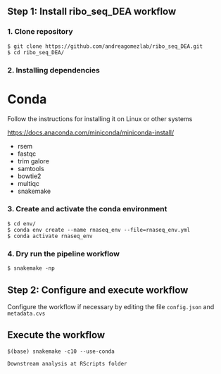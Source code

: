 ## Step 1: Install ribo_seq_DEA workflow

### 1. Clone repository
```shell
$ git clone https://github.com/andreagomezlab/ribo_seq_DEA.git
$ cd ribo_seq_DEA/
```

### 2. Installing dependencies

# Conda
Follow the instructions for installing it on Linux or other systems

https://docs.anaconda.com/miniconda/miniconda-install/

* rsem
* fastqc
* trim galore
* samtools
* bowtie2
* multiqc
* snakemake

### 3. Create and activate the conda environment
```shell
$ cd env/
$ conda env create --name rnaseq_env --file=rnaseq_env.yml 
$ conda activate rnaseq_env
```

### 4. Dry run the pipeline workflow
```shell
$ snakemake -np
```

## Step 2: Configure and execute workflow

Configure the workflow if necessary by editing the file <code>config.json</code> and <code>metadata.cvs</code>

## Execute the workflow

```shell
$(base) snakemake -c10 --use-conda

Downstream analysis at RScripts folder

```
